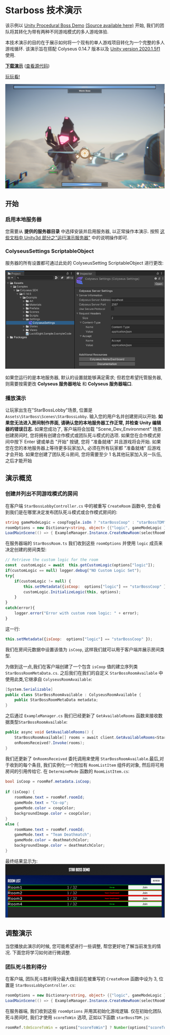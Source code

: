 ﻿# Starboss 技术演示
该示例以 [Unity Procedural Boss Demo](https://www.youtube.com/watch?v=LVSmp0zW8pY) [(Source available here)](https://on.unity.com/37K5j1b) 开始, 我们的团队将其转化为带有两种不同游戏模式的多人游戏体验.

本技术演示的目的在于展示如何将一个现有的单人游戏项目转化为一个完整的多人游戏循环. 该演示旨在搭配 Colyseus 0.14.7 版本以及 [Unity version 2020.1.5f1](https://unity3d.com/unity/qa/lts-releases) 使用.

**[下载演示](https://github.com/colyseus/unity-demo-starboss/archive/main.zip)** ([查看源代码](https://github.com/colyseus/unity-demo-starboss/))

[玩玩看!](https://sac-dt.colyseus.dev/)

![屏幕截图](starboss/screenshot.PNG)

## 开始

### 启用本地服务器

您需要从 **提供的服务器目录** 中选择安装并启用服务器, 以正常操作本演示. 按照 [这些文档中 Unity3d 部分之"运行演示服务器"](/getting-started/unity3d-client/#running-the-demo-server) 中的说明操作即可.

### ColyseusSettings ScriptableObject

服务器的所有设置都可通过此处的 ColyseusSetting ScriptableObject 进行更改:

![ScriptableObject](common-images/scriptable-object.png)

如果您运行的是本地服务器, 默认的设置就能够满足需求; 但若您希望托管服务器, 则需要按需更改 **Colyseus 服务器地址** 和 **Colyseus 服务器端口**.

### 播放演示

让玩家出生在"StarBossLobby"场景, 位置是 `Assets\StarBoss\Scenes\StarBossLobby`. 输入您的用户名并创建房间以开始. **如果您无法进入房间制作界面, 请确认您的本地服务器工作正常, 并检查 Unity 编辑器的错误日志.** 如果您成功了, 客户端将会加载 "Scene\_Dev\_Environment" 场景. 创建房间时, 您将拥有创建合作模式或团队死斗模式的选项. 如果您在合作模式房间中按下 Enter 键或单击 "开始" 按键, 您将 "准备就绪" 并且游戏将会开始. 如果您在您的本地服务器上等待更多玩家加入, 必须在所有玩家都 "准备就绪" 后游戏才会开始. 如果您创建了团队死斗房间, 您将需要至少 1 名其他玩家加入另一队伍, 之后才能开始

## 演示概览

### 创建并列出不同游戏模式的房间
在客户端 `StarBossLobbyController.cs` 中的被重写 `CreateRoom` 函数中, 您会看到我们是在哪里决定发布团队死斗模式或合作模式房间的:
```csharp
string gameModeLogic = coopToggle.isOn ? "starBossCoop" : "starBossTDM";
roomOptions = new Dictionary<string, object> {{"logic", gameModeLogic }, { "scoreToWin", 3 } };
LoadMainScene(() => { ExampleManager.Instance.CreateNewRoom(selectRoomMenu.RoomCreationName, roomOptions);
```
在服务器端的 `StarBossRoom.ts` 我们收到这些 `roomOptions` 并使用  `logic` 成员来决定创建的房间类型:
```javascript
// Retrieve the custom logic for the room
const  customLogic = await  this.getCustomLogic(options["logic"]);
if(customLogic == null) logger.debug("NO Custom Logic Set");
try{
	if(customLogic != null) {
		this.setMetadata({isCoop:  options["logic"] == "starBossCoop" });
		customLogic.InitializeLogic(this, options);
	}
}
catch(error){
	logger.error("Error with custom room logic: " + error);
}
```
这一行:
```javascript
this.setMetadata({isCoop:  options["logic"] == "starBossCoop" });
```
我们在房间元数据中设置该值为 `isCoop`, 这样我们就可以用于客户端并展示房间类型.

为做到这一点,我们在客户端创建了一个包含 `isCoop` 值的建立序列类 `StarBossRoomMetaData.cs`. 之后我们在我们的自定义 `StarBossRoomAvailable` 中使用此类,它继承自 `ColyseusRoomAvailable`:
```csharp
[System.Serializable]
public class StarBossRoomAvailable : ColyseusRoomAvailable {
    public StarBossRoomMetaData metadata;
}
```
之后通过 `ExampleManager.cs`  我们已经更新了 `GetAvailableRooms` 函数来接收数据类型`StarBossRoomAvailable`:
```csharp
public async void GetAvailableRooms() {
    StarBossRoomAvailable[] rooms = await client.GetAvailableRooms<StarBossRoomAvailable>(_roomController.roomName);
    onRoomsReceived?.Invoke(rooms);
}
```
我们还更新了 `OnRoomsReceived` 委托调用来使用 `StarBossRoomAvailable`.最后,对于收到的每个条目, 我们实例化一个附加有 `RoomListItem` 组件的对象, 然后将可用房间的引用传给它. 在 `DetermineMode` 函数的 `RoomListItem.cs`:
```csharp
bool isCoop = roomRef.metadata.isCoop;

if (isCoop) {
    roomName.text = roomRef.roomId;
    gameMode.text = "Co-op";
    gameMode.color = coopColor;
    backgroundImage.color = coopColor;
}
else {
    roomName.text = roomRef.roomId;
    gameMode.text = "Team Deathmatch";
    gameMode.color = deathmatchColor;
    backgroundImage.color = deathmatchColor;
}
```
最终结果显示为:
![RoomList](starboss/room-list.PNG)

## 调整演示

当您播放此演示的时候, 您可能希望进行一些调整, 帮您更好地了解当前发生的情况. 下面您将学习如何进行微调整.

### 团队死斗胜利得分

在客户端, 团队死斗胜利得分最大值目前在被重写的 `CreateRoom` 函数中设为 3, 位置是 `StarBossLobbyController.cs`:
```csharp
roomOptions = new Dictionary<string, object> {{"logic", gameModeLogic }, { "scoreToWin", 3 } };
LoadMainScene(() => { ExampleManager.Instance.CreateNewRoom(selectRoomMenu.RoomCreationName, roomOptions);
```

在服务器端, 我们收到这些 `roomOptions` 并用其初始化游戏逻辑. 仅在初始化团队死斗房间时, 我们才使用 `scoreToWin` 选项, 正如以下函数 `starBossTDM.js`:
```javascript
roomRef.tdmScoreToWin = options["scoreToWin"] ? Number(options["scoreToWin"]) : 10;
```
